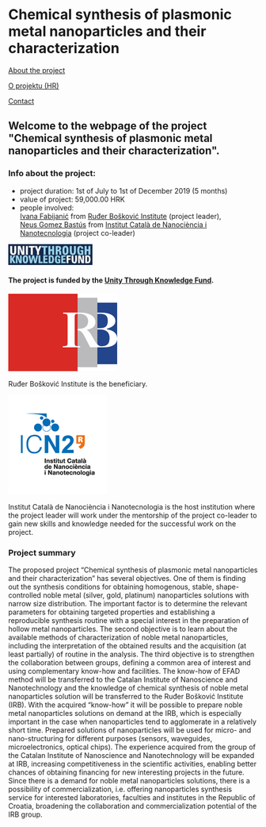 # Chemical synthesis of plasmonic metal nanoparticles and their characterization


[About the project](./readme.md)

[O projektu (HR)](./hrabout.md)

[Contact](./contact.md)

## Welcome to the webpage of the project "Chemical synthesis of plasmonic metal nanoparticles and their characterization".

### Info about the project:

- project duration: 1st of July to 1st of December 2019 (5 months)
- value of project: 59,000.00 HRK
- people involved:  
[Ivana Fabijanić](https://www.irb.hr/eng/About-RBI/People/Ivana-Fabijanic) from [Ruđer Bošković Institute](https://www.irb.hr/eng) (project leader),  
[Neus Gomez Bastús](https://icn2.cat/en/staff-directory?member=186) from [Institut Català de Nanociència i Nanotecnologia](https://icn2.cat/en/about-icn2) (project co-leader)

![UKF](./logos/ENznanjepomocen.jpg) 

#### The project is funded by the [Unity Through Knowledge Fund](http://ukf.hr/default.aspx?id=26).

![IRB](./logos/irb.svg)  

Ruđer Bošković Institute is the beneficiary.

![ICN2](./logos/ICN2logo.png)

Institut Català de Nanociència i Nanotecnologia is the host institution where the project leader will work under the mentorship of the project co-leader to gain new skills and knowledge needed for the successful work on the project.

### Project summary
The proposed project “Chemical synthesis of plasmonic metal nanoparticles and their characterization” has several objectives. One of them is finding out the synthesis conditions for obtaining homogenous, stable, shape-controlled noble metal (silver, gold, platinum) nanoparticles solutions with narrow size distribution. The important factor is to determine the relevant parameters for obtaining targeted properties and establishing a reproducible synthesis routine with a special interest in the preparation of hollow metal nanoparticles. The second objective is to learn about the available methods of characterization of noble metal nanoparticles, including the interpretation of the obtained results and the acquisition (at least partially) of routine in the analysis. The third objective is to strengthen the collaboration between groups, defining a common area of interest and using complementary know-how and facilities. The know-how of EFAD method will be transferred to the Catalan Institute of Nanoscience and Nanotechnology and the knowledge of chemical synthesis of noble metal nanoparticles solution will be transferred to the Ruđer Bošković Institute (IRB). With the acquired “know-how” it will be possible to prepare noble metal nanoparticles solutions on demand at the IRB, which is especially important in the case when nanoparticles tend to agglomerate in a relatively short time. Prepared solutions of nanoparticles will be used for micro- and nano-structuring for different purposes (sensors, waveguides, microelectronics, optical chips). The experience acquired from the group of the Catalan Institute of Nanoscience and Nanotechnology will be expanded at IRB, increasing competitiveness in the scientific activities, enabling better chances of obtaining financing for new interesting projects in the future. Since there is a demand for noble metal nanoparticles solutions, there is a possibility of commercialization, i.e. offering nanoparticles synthesis service for interested laboratories, faculties and institutes in the Republic of Croatia, broadening the collaboration and commercialization potential of the IRB group.
